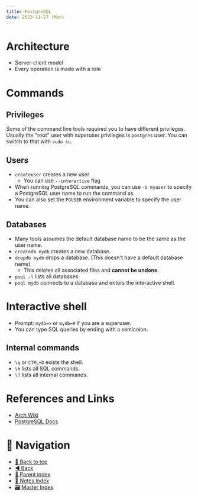 ```yaml
---
title: PostgreSQL
date: 2023-11-27 (Mon)
---
```


# Architecture

- Server-client model
- Every operation is made with a role

# Commands

## Privileges

Some of the command line tools required you to have different privileges.
Usually the "root" user with superuser privileges is `postgres` user. You can
switch to that with `sudo su`.

## Users

- `createuser` creates a new user
  - You can use `--interactive` flag
- When running PostgreSQL commands, you can use `-U myuser` to specify a
  PostgreSQL user name to run the command as.
- You can also set the `PGUSER` environment variable to specify the user name.

## Databases

- Many tools assumes the default database name to be the same as the user name.
- `createdb mydb` creates a new database.
- `dropdb mydb` drops a database. (This doesn't have a default database name)
  - This deletes all associated files and **cannot be undone**.
- `psql -l` lists all databases.
- `psql mydb` connects to a database and enters the interactive shell.

# Interactive shell

- Prompt: `mydb=>` or `mydb=#` if you are a superuser.
- You can type SQL queries by ending with a semicolon.

## Internal commands

- `\q` or `CTRL+D` exists the shell.
- `\h` lists all SQL commands.
- `\?` lists all internal commands.

# References and Links

- [Arch Wiki](https://wiki.archlinux.org/index.php/PostgreSQL)
- [PostgreSQL Docs](https://www.postgresql.org/docs/current)

# 🧭 Navigation

- [🔼 Back to top](#)
- [◀️ Back](../../index.md)
- [🔖 Parent index](../../index.md)
- [📑 Notes Index](../../index.md)
- [🗃️ Master Index](../../../index.md)

